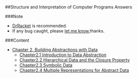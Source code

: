 ##Structure and Interpretation of Computer Programs Answers

###Note
- [DrRacket](http://download.racket-lang.org/) is recommended.
- If any bug caught, please [let me know](https://github.com/Soyn/sicp/issues/new),thanks.

###Content

- [Chapter 2.  Building Abstractions with Data](CH2/README.md)
  - [Chapter2.1 Introduction to Data Abstraction](CH2/CH2.1/README.md)
  - [Chapter2.2 Hierarchical Data and the Closure Property](CH2/CH2.2/README.md)
  - [Chapter2.3 Symbolic Data](CH2/CH2.3/README.md)
  - [Chapter2.4 Multiple Representations for Abstract Data](CH2/CH2.4/README.md)
